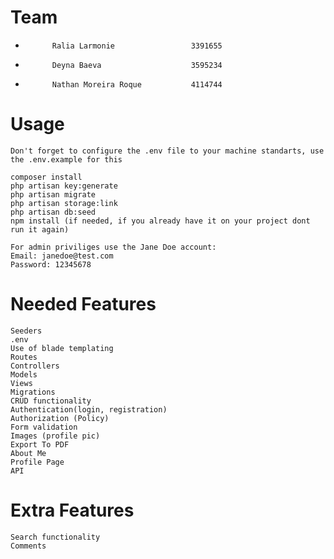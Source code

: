 # Team
-           Ralia Larmonie                 3391655
-           Deyna Baeva                    3595234
-           Nathan Moreira Roque           4114744	

# Usage

    Don't forget to configure the .env file to your machine standarts, use the .env.example for this

    composer install
    php artisan key:generate
    php artisan migrate
    php artisan storage:link
    php artisan db:seed
    npm install (if needed, if you already have it on your project dont run it again)

    For admin priviliges use the Jane Doe account:
    Email: janedoe@test.com
    Password: 12345678

     

# Needed Features
    Seeders
    .env
    Use of blade templating
    Routes
    Controllers
    Models
    Views
    Migrations
    CRUD functionality
    Authentication(login, registration)
    Authorization (Policy)
    Form validation
    Images (profile pic)
    Export To PDF
    About Me
    Profile Page
    API
    
# Extra Features
    Search functionality
    Comments
